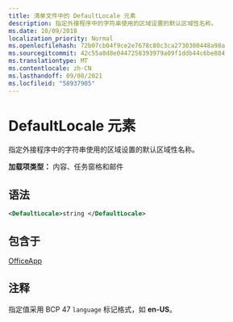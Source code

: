 ```yaml
---
title: 清单文件中的 DefaultLocale 元素
description: 指定外接程序中的字符串使用的区域设置的默认区域性名称。
ms.date: 10/09/2018
localization_priority: Normal
ms.openlocfilehash: 72b07cb04f9ce2e7678c80c3ca2730300448a98a
ms.sourcegitcommit: 42c55a8d8e0447258393979a09f1ddb44c6be884
ms.translationtype: MT
ms.contentlocale: zh-CN
ms.lasthandoff: 09/08/2021
ms.locfileid: "58937905"
---
```

# <a name="defaultlocale-element"></a>DefaultLocale 元素

指定外接程序中的字符串使用的区域设置的默认区域性名称。

**加载项类型：** 内容、任务窗格和邮件

## <a name="syntax"></a>语法

```XML
<DefaultLocale>string </DefaultLocale>
```

## <a name="contained-in"></a>包含于

[OfficeApp](officeapp.md)

## <a name="remarks"></a>注释

指定值采用 BCP 47 `language` 标记格式，如 **en-US**。


